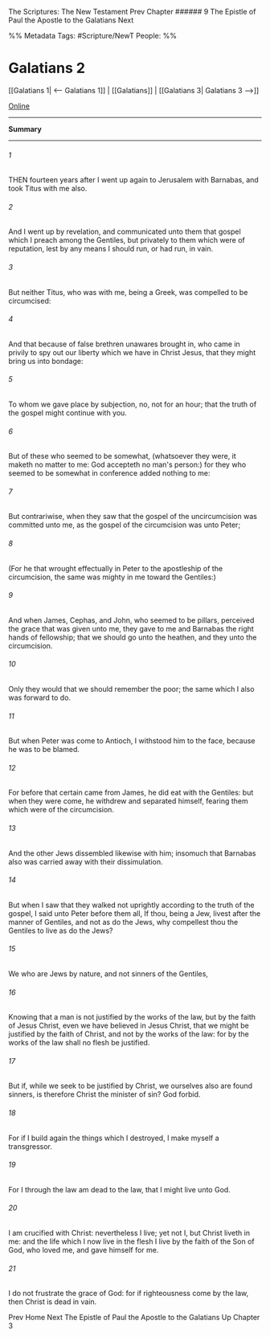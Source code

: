 The Scriptures: The New Testament
Prev
Chapter ###### 9
The Epistle of Paul the Apostle to the Galatians
Next

%% Metadata
Tags: #Scripture/NewT
People: 
%%
# Galatians 2
[[Galatians 1| <-- Galatians 1]] | [[Galatians]] | [[Galatians 3| Galatians 3 -->]]

[Online](https://churchofjesuschrist.org/study/scriptures/nt/gal/2?lang=eng)

---
__Summary__



---
###### 1
THEN fourteen years after I went up again to Jerusalem with Barnabas, and took Titus with me also.
###### 2
And I went up by revelation, and communicated unto them that gospel which I preach among the Gentiles, but privately to them which were of reputation, lest by any means I should run, or had run, in vain.
###### 3
But neither Titus, who was with me, being a Greek, was compelled to be circumcised:
###### 4
And that because of false brethren unawares brought in, who came in privily to spy out our liberty which we have in Christ Jesus, that they might bring us into bondage:
###### 5
To whom we gave place by subjection, no, not for an hour; that the truth of the gospel might continue with you.
###### 6
But of these who seemed to be somewhat, (whatsoever they were, it maketh no matter to me: God accepteth no man's person:) for they who seemed to be somewhat in conference added nothing to me:
###### 7
But contrariwise, when they saw that the gospel of the uncircumcision was committed unto me, as the gospel of the circumcision was unto Peter;
###### 8
(For he that wrought effectually in Peter to the apostleship of the circumcision, the same was mighty in me toward the Gentiles:)
###### 9
And when James, Cephas, and John, who seemed to be pillars, perceived the grace that was given unto me, they gave to me and Barnabas the right hands of fellowship; that we should go unto the heathen, and they unto the circumcision.
###### 10
Only they would that we should remember the poor; the same which I also was forward to do.
###### 11
But when Peter was come to Antioch, I withstood him to the face, because he was to be blamed.
###### 12
For before that certain came from James, he did eat with the Gentiles: but when they were come, he withdrew and separated himself, fearing them which were of the circumcision.
###### 13
And the other Jews dissembled likewise with him; insomuch that Barnabas also was carried away with their dissimulation.
###### 14
But when I saw that they walked not uprightly according to the truth of the gospel, I said unto Peter before them all, If thou, being a Jew, livest after the manner of Gentiles, and not as do the Jews, why compellest thou the Gentiles to live as do the Jews?
###### 15
We who are Jews by nature, and not sinners of the Gentiles,
###### 16
Knowing that a man is not justified by the works of the law, but by the faith of Jesus Christ, even we have believed in Jesus Christ, that we might be justified by the faith of Christ, and not by the works of the law: for by the works of the law shall no flesh be justified.
###### 17
But if, while we seek to be justified by Christ, we ourselves also are found sinners, is therefore Christ the minister of sin? God forbid.
###### 18
For if I build again the things which I destroyed, I make myself a transgressor.
###### 19
For I through the law am dead to the law, that I might live unto God.
###### 20
I am crucified with Christ: nevertheless I live; yet not I, but Christ liveth in me: and the life which I now live in the flesh I live by the faith of the Son of God, who loved me, and gave himself for me.
###### 21
I do not frustrate the grace of God: for if righteousness come by the law, then Christ is dead in vain.

Prev
Home
Next
The Epistle of Paul the Apostle to the Galatians
Up
Chapter 3



